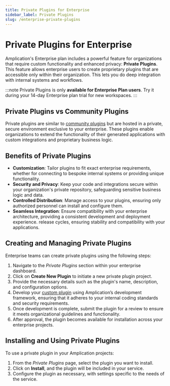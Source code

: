 ```yaml
---
title: Private Plugins for Enterprise
sidebar_label: Private Plugins
slug: /enterprise-private-plugins
---
```


# Private Plugins for Enterprise

Amplication's Enterprise plan includes a powerful feature for organizations that require custom functionality and enhanced privacy: **Private Plugins**.
This feature allows enterprise users to create proprietary plugins that are accessible only within their organization.
This lets you do deep integration with internal systems and workflows.

:::note
Private Plugins is only **available for Enterprise Plan users**.
Try it during your 14-day Enterprise plan trial for new workspaces.
:::

## Private Plugins vs Community Plugins

Private plugins are similar to [community plugins](/getting-started/plugins/) but are hosted in a private, secure environment exclusive to your enterprise. These plugins enable organizations to extend the functionality of their generated applications with custom integrations and proprietary business logic.

## Benefits of Private Plugins

- **Customization**: Tailor plugins to fit exact enterprise requirements, whether for connecting to bespoke internal systems or providing unique functionality.
- **Security and Privacy**: Keep your code and integrations secure within your organization's private repository, safeguarding sensitive business logic and data.
- **Controlled Distribution**: Manage access to your plugins, ensuring only authorized personnel can install and configure them.
- **Seamless Integration**: Ensure compatibility with your enterprise architecture, providing a consistent development and deployment experience.
release cycles, ensuring stability and compatibility with your applications.

## Creating and Managing Private Plugins

Enterprise teams can create private plugins using the following steps:

1. Navigate to the _Private Plugins_ section within your enterprise dashboard.
2. Click on **Create New Plugin** to initiate a new private plugin project.
3. Provide the necessary details such as the plugin's name, description, and configuration options.
4. Develop your [custom plugin](/plugins/how-to-create-plugin/) using Amplication’s development framework, ensuring that it adheres to your internal coding standards and security requirements.
5. Once development is complete, submit the plugin for a review to ensure it meets organizational guidelines and functionality.
6. After approval, the plugin becomes available for installation across your enterprise projects.

## Installing and Using Private Plugins

To use a private plugin in your Amplication projects:

1. From the _Private Plugins_ page, select the plugin you want to install.
2. Click on **Install**, and the plugin will be included in your service.
3. Configure the plugin as necessary, with settings specific to the needs of the service.
